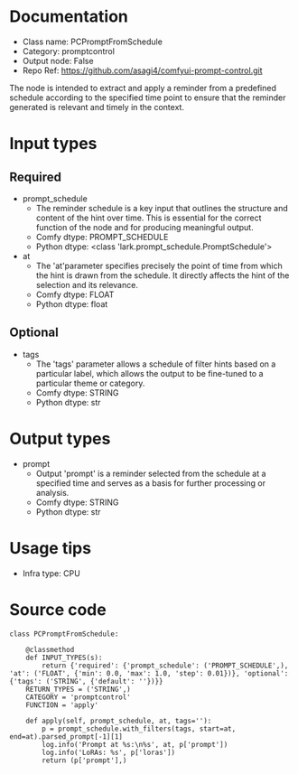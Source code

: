 # Documentation
- Class name: PCPromptFromSchedule
- Category: promptcontrol
- Output node: False
- Repo Ref: https://github.com/asagi4/comfyui-prompt-control.git

The node is intended to extract and apply a reminder from a predefined schedule according to the specified time point to ensure that the reminder generated is relevant and timely in the context.

# Input types
## Required
- prompt_schedule
    - The reminder schedule is a key input that outlines the structure and content of the hint over time. This is essential for the correct function of the node and for producing meaningful output.
    - Comfy dtype: PROMPT_SCHEDULE
    - Python dtype: <class 'lark.prompt_schedule.PromptSchedule'>
- at
    - The 'at'parameter specifies precisely the point of time from which the hint is drawn from the schedule. It directly affects the hint of the selection and its relevance.
    - Comfy dtype: FLOAT
    - Python dtype: float
## Optional
- tags
    - The 'tags' parameter allows a schedule of filter hints based on a particular label, which allows the output to be fine-tuned to a particular theme or category.
    - Comfy dtype: STRING
    - Python dtype: str

# Output types
- prompt
    - Output 'prompt' is a reminder selected from the schedule at a specified time and serves as a basis for further processing or analysis.
    - Comfy dtype: STRING
    - Python dtype: str

# Usage tips
- Infra type: CPU

# Source code
```
class PCPromptFromSchedule:

    @classmethod
    def INPUT_TYPES(s):
        return {'required': {'prompt_schedule': ('PROMPT_SCHEDULE',), 'at': ('FLOAT', {'min': 0.0, 'max': 1.0, 'step': 0.01})}, 'optional': {'tags': ('STRING', {'default': ''})}}
    RETURN_TYPES = ('STRING',)
    CATEGORY = 'promptcontrol'
    FUNCTION = 'apply'

    def apply(self, prompt_schedule, at, tags=''):
        p = prompt_schedule.with_filters(tags, start=at, end=at).parsed_prompt[-1][1]
        log.info('Prompt at %s:\n%s', at, p['prompt'])
        log.info('LoRAs: %s', p['loras'])
        return (p['prompt'],)
```